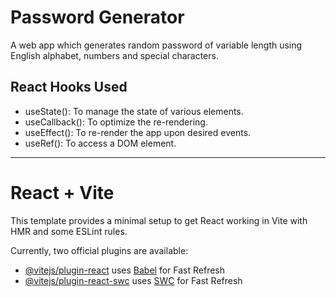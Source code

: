 # Password Generator

A web app which generates random password of variable length using English alphabet, numbers and special characters.

## React Hooks Used

- useState(): To manage the state of various elements.
- useCallback(): To optimize the re-rendering.
- useEffect(): To re-render the app upon desired events.
- useRef(): To access a DOM element.

----

# React + Vite

This template provides a minimal setup to get React working in Vite with HMR and some ESLint rules.

Currently, two official plugins are available:

- [@vitejs/plugin-react](https://github.com/vitejs/vite-plugin-react/blob/main/packages/plugin-react/README.md) uses [Babel](https://babeljs.io/) for Fast Refresh
- [@vitejs/plugin-react-swc](https://github.com/vitejs/vite-plugin-react-swc) uses [SWC](https://swc.rs/) for Fast Refresh
